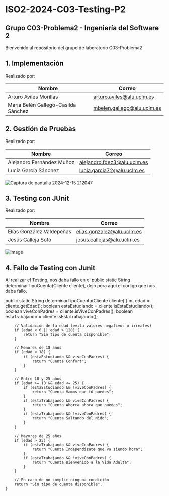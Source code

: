 # ISO2-2024-C03-Testing-P2


## **Grupo C03-Problema2 - Ingeniería del Software 2**  
Bienvenido al repositorio del grupo de laboratorio C03-Problema2  

## **1. Implementación**
Realizado por:

| Nombre                       | Correo                       |
|------------------------------|------------------------------|
| Arturo Aviles Morillas   |  arturo.aviles@alu.uclm.es      |
|  María Belén Gallego-Casilda Sánchez	         | mbelen.gallego@alu.uclm.es  |

## **2. Gestión de Pruebas**
Realizado por:

| Nombre                       | Correo                       |
|------------------------------|------------------------------|
| Alejandro Fernández Muñoz    | alejandro.fdez3@alu.uclm.es   |
| Lucía García Sánchez	         | lucia.garcia72@alu.uclm.es  |


![Captura de pantalla 2024-12-15 212047](https://github.com/user-attachments/assets/1a63e5bb-16af-44d5-8b25-45e1b13b6105)


## **3. Testing con JUnit**
Realizado por:

| Nombre                       | Correo                       |
|------------------------------|------------------------------|
| Elías González Valdepeñas    | elias.gonzalez@alu.uclm.es   |
| Jesús Calleja Soto	         | jesus.callejas@alu.uclm.es  |



![image](https://github.com/user-attachments/assets/2f80e61b-8170-4cb9-99d2-06ac39143b7f)

## **4. Fallo de Testing con Junit**
Al realizar el Testing, nos daba fallo en el public static String determinarTipoCuenta(Cliente cliente), dejo pora aqui el codigo que nos daba fallo.

public static String determinarTipoCuenta(Cliente cliente) {
        int edad = cliente.getEdad();
        boolean estaEstudiando = cliente.isEstaEstudiando();
        boolean viveConPadres = cliente.isViveConPadres();
        boolean estaTrabajando = cliente.isEstaTrabajando();

        // Validación de la edad (evita valores negativos o irreales)
        if (edad < 0 || edad > 120) {
            return "Sin tipo de cuenta disponible";
        }

        // Menores de 18 años
        if (edad < 18) {
            if (estaEstudiando && viveConPadres) {
                return "Cuenta Confort";
            }
        }

        // Entre 18 y 25 años
        if (edad >= 18 && edad <= 25) {
            if (estaEstudiando && !viveConPadres) {
                return "Cuenta Vamos que tú puedes";
            }
            if (estaTrabajando && viveConPadres) {
                return "Cuenta Ahorra ahora que puedes";
            }
            if (estaTrabajando && !viveConPadres) {
                return "Cuenta Saltando del Nido";
            }
        }

        // Mayores de 25 años
        if (edad > 25) {
            if (estaTrabajando && viveConPadres) {
                return "Cuenta Independízate que va siendo hora";
            }
            if (estaTrabajando && !viveConPadres) {
                return "Cuenta Bienvenido a la Vida Adulta";
            }
        }

        // En caso de no cumplir ninguna condición
        return "Sin tipo de cuenta disponible";
    }




